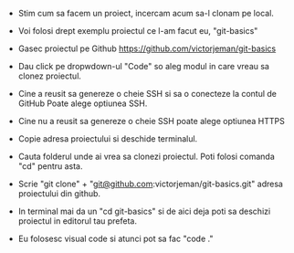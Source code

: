 * Stim cum sa facem un proiect, incercam acum sa-l clonam pe local.
* Voi folosi drept exemplu proiectul ce l-am facut eu, "git-basics"

* Gasec proiectul pe Github https://github.com/victorjeman/git-basics

* Dau click pe dropwdown-ul "Code" so aleg modul in care vreau sa clonez proiectul.

* Cine a reusit sa genereze o cheie SSH si sa o conecteze la contul de GitHub Poate alege optiunea SSH.

* Cine nu a reusit sa genereze o cheie SSH poate alege optiunea HTTPS

* Copie adresa proiectului si deschide terminalul.

* Cauta folderul unde ai vrea sa clonezi proiectul. Poti folosi comanda "cd" pentru asta.

* Scrie "git clone" + "git@github.com:victorjeman/git-basics.git" adresa proiectului din github.

* In terminal mai da un "cd git-basics" si de aici deja poti sa deschizi proiectul in editorul tau prefeta.

* Eu folosesc visual code si atunci pot sa fac "code ."